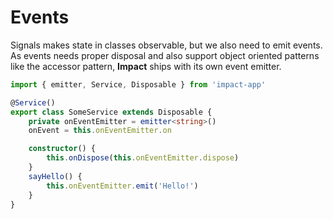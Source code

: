# Events

Signals makes state in classes observable, but we also need to emit events. As events needs proper disposal and also support object oriented patterns like the accessor pattern, **Impact** ships with its own event emitter.

```ts
import { emitter, Service, Disposable } from 'impact-app'

@Service()
export class SomeService extends Disposable {
    private onEventEmitter = emitter<string>()
    onEvent = this.onEventEmitter.on

    constructor() {
        this.onDispose(this.onEventEmitter.dispose)
    }
    sayHello() {
        this.onEventEmitter.emit('Hello!')
    }
}
```